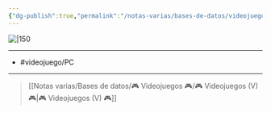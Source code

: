 ```yaml
---
{"dg-publish":true,"permalink":"/notas-varias/bases-de-datos/videojuegos/v-sekiro-shadows-die-twice/"}
---
```



![|150](https://images.igdb.com/igdb/image/upload/t_cover_big/co2a23.jpg)

---

- #videojuego/PC

---

> [[Notas varias/Bases de datos/🎮 Videojuegos 🎮/🎮 Videojuegos (V) 🎮\|🎮 Videojuegos (V) 🎮]]